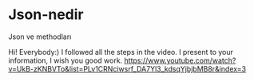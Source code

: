 # Json-nedir
Json ve methodları

Hi! Everybody:)
I followed all the steps in the video.
I present to your information, I wish you good work.
https://www.youtube.com/watch?v=UkB-zKNBVTo&list=PLv1CRNciwsrf_DA7Yl3_kdsqYjbjbMB8r&index=3
